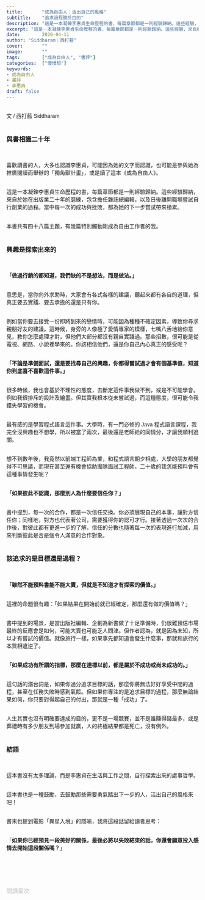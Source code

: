 ```yaml
---
title:       "成為自由人：活出自己的風格"
subtitle:    "追求過程勝於目的"
description: "這是一本凝鍊李惠貞生命歷程的書，每篇章節都是一則經驗歸納。這些經驗，來自她二十年的出版業磨練，包含擔任雜誌總編輯，以及日後離開職場自行創業。每一次的成功與挫敗，都為她的下一步嘗試帶來積累..."
excerpt: "這是一本凝鍊李惠貞生命歷程的書，每篇章節都是一則經驗歸納。這些經驗，來自她二十年的出版業磨練，包含擔任雜誌總編輯，以及日後離開職場自行創業。每一次的成功與挫敗，都為她的下一步嘗試帶來積累..."
date:        2020-04-11
author: "Siddharam｜西打藍"
cover:       ""
image:       ""
tags:        ["成為自由人", "書評"]
categories:  ["慢慢想"]
keywords:
- 成為自由人
- 書評
- 李惠貞
draft: false
---
```


<article style="font-family: 'Noto Sans TC', '微軟正黑體', sans-serif; font-weight: 300;">

<br>文 / 西打藍 Siddharam<br><br>

<h3 class="article-h1-color">與書相識二十年</h3><br>

喜歡讀書的人，大多也認識李惠貞，可能因為她的文字而認識，也可能是參與她為推廣閱讀而舉辦的「獨角獸計畫」，或是讀了這本《成為自由人》。<br><br>

這是一本凝鍊李惠貞生命歷程的書，每篇章節都是一則經驗歸納。這些經驗歸納，來自於她在出版業二十年的磨練，包含擔任雜誌總編輯，以及日後離開職場嘗試自行創業的過程。當中每一次的成功與挫敗，都為她的下一步嘗試帶來積累。<br><br>

本書共有四十八篇主題，有幾篇特別觸動剛成為自由工作者的我。<br><br>

<h3 class="article-h1-color">興趣是探索出來的</h3><br>

<b>「做過行銷的都知道，我們缺的不是想法，而是做法。」</b><br><br>

意思是，當你向外求助時，大家會有各式各樣的建議，聽起來都有各自的道理，但真正要去實踐、要去承擔的還是只有你。<br><br>

例如當你要去接受一份即將到來的戀情時，可能因為種種不確定因素，導致你尋求親朋好友的建議。這時候，身旁的人像極了愛情專家的模樣，七嘴八舌地給你意見，教你怎麼處理才對，但他們大部分都沒有親自實踐過。那些招數，很可能是從電視、網路、小說裡學來的。你該相信他們，還是你自己內心真正的感受呢？<br><br>

<b>「不論是準備面試，還是要找尋自己的興趣，你都得嘗試過才會有個基準值，知道你到底喜不喜歡這件事。」</b><br><br>

很多時候，我也會基於不理性的態度，去斷定這件事我做不到，或是不可能學會。例如我很排斥的設計及繪畫。但其實我根本從未嘗試過，而這種態度，很可能令我錯失學習的機會。<br><br>

最有感的是學習程式語言這件事。大學時，有一門必修的 Java 程式語言課程，我完全沒興趣也不想學，所以被當了兩次，最後還是老師給的同情分，才讓我順利過關。<br><br>

想不到數年後，我竟然以前端工程師為業，和程式語言朝夕相處，大學的朋友都覺得不可思議，而現在甚至還有機會協助團隊面試工程師，二十歲的我怎能預料會有這種事情發生呢？<br><br>

<b>「如果彼此不認識，那麼別人為什麼要信任你？」</b><br><br>

書中提到，每一次的合作，都是一次信任交換。你必須展現自己的本事，讓對方信任你；同樣地，對方也代表著公司，需要獲得你的認可才行。接著透過一次次的合作後，對彼此都有更進一步的了解，信任的分數也隨著每一次的表現進行加減，用來判斷彼此是否是個令人滿意的合作對象。<br><br>



<h3 class="article-h1-color">該追求的是目標還是過程？</h3><br>

<b>「雖然不能預料書能不能大賣，但就是不知道才有探索的價值。」</b><br><br>

這裡的命題很有趣：「如果結果在開始前就已經確定，那麼還有做的價值嗎？」<br><br>

書中提到的場景，是當出版社編輯、企劃為新書做了十足準備時，仍很難預估市場最終的反應會是如何，可能大賣也可能乏人問津。但作者認為，就是因為未知，所以才有嘗試的價值。就像旅行一樣，如果事先都知道會發生什麼事，那就和旅行的本質相違逆了。<br><br>


<b>「如果成功有所謂的指標，那麼在達標以前，都是屬於不成功或尚未成功的。」</b><br><br>

這句話的潛台詞是，如果你過分追求目標的話，那麼你將無法好好享受中間的過程，甚至在任務失敗時感到氣餒。但如果你專注的是追求目標的過程，那麼無論結果如何，你只要對得起自己的付出，那就是一種「成功」了。<br><br>

人生其實也沒有明確要達成的目的，更不是一場競賽，並不是誰賺得錢最多，或是葬禮時有多少朋友到場參加就贏，人的終極結果都是死亡，沒有例外。<br><br>

<h3 class="article-h1-color">結語</h3><br>

這本書沒有太多理論，而是李惠貞在生活與工作之間，自行探索出來的處事哲學。<br><br>

這本書也是一種鼓勵，去鼓勵那些需要勇氣踏出下一步的人，活出自己的風格來吧！<br><br>

書末也提到電影「異星入境」的隱喻，我將這段話留給讀者思考：<br><br>

「<b>如果你已經預見一段美好的關係，最後必將以失敗結束的話，你還會願意投入感情去開始這段關係嗎？</b>」<br><br>



<br><br><br>

</article>

<div style="color: #bfbfbf; font-size: 15px;" id="busuanzi_container_page_pv">
  閱讀量<span id="busuanzi_value_page_pv"></span>次
</div>

<script src="../../js/post.js"></script>




